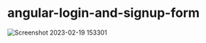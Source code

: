 # angular-login-and-signup-form

![Screenshot 2023-02-19 153301](https://user-images.githubusercontent.com/93249038/219941360-60e3f816-7667-43f4-ad86-4648b3675161.png)
